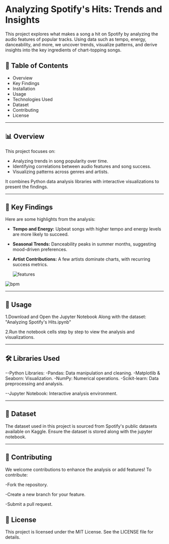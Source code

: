 # Analyzing Spotify's Hits: Trends and Insights

This project explores what makes a song a hit on Spotify by analyzing the audio features of popular tracks. Using data such as tempo, energy, danceability, and more, we uncover trends, visualize patterns, and derive insights into the key ingredients of chart-topping songs.

## 📖 Table of Contents
- Overview
- Key Findings
- Installation
- Usage
- Technologies Used
- Dataset
- Contributing
- License

---

## 📊 Overview
This project focuses on:
- Analyzing trends in song popularity over time.
- Identifying correlations between audio features and song success.
- Visualizing patterns across genres and artists.

It combines Python data analysis libraries with interactive visualizations to present the findings.

---

## 🔑 Key Findings
Here are some highlights from the analysis:
- **Tempo and Energy:** Upbeat songs with higher tempo and energy levels are more likely to succeed.
- **Seasonal Trends:** Danceability peaks in summer months, suggesting mood-driven preferences.
- **Artist Contributions:** A few artists dominate charts, with recurring success metrics.

  ![features](https://github.com/user-attachments/assets/e1e618ed-c47d-4fcc-9540-19cbc75d098c)

![bpm](https://github.com/user-attachments/assets/ed68bec8-edf5-4287-8523-cffa95d4dcc4)



---

## 🎵 Usage

1.Download and Open the Jupyter Notebook Along with the dataset:  "Analyzing Spotify's Hits.ipynb"

2.Run the notebook cells step by step to view the analysis and visualizations.

---

## 🛠️ Libraries Used

--Python Libraries:
-Pandas: Data manipulation and cleaning.
-Matplotlib & Seaborn: Visualization.
-NumPy: Numerical operations.
-Scikit-learn: Data preprocessing and analysis.

--Jupyter Notebook: Interactive analysis environment.

---

## 📂 Dataset

The dataset used in this project is sourced from Spotify's public datasets available on Kaggle. Ensure the dataset is stored along with the jupyter notebook.

---

## 🤝 Contributing
We welcome contributions to enhance the analysis or add features! To contribute:

-Fork the repository.

-Create a new branch for your feature.

-Submit a pull request.

## 📜 License
This project is licensed under the MIT License. See the LICENSE file for details.
